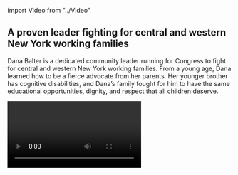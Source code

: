 import Video from "../Video"

## A proven leader fighting for central and western New York working families

Dana Balter is a dedicated community leader running for Congress to fight for central and western New York working families. From a young age, Dana learned how to be a fierce advocate from her parents. Her younger brother has cognitive disabilities, and Dana’s family fought for him to have the same educational opportunities, dignity, and respect that all children deserve.

<Video id="2jnrfdVaQLA" />

- She began her career in **special education** at a nonprofit organization serving adults with cognitive disabilities. Dana worked as a teacher and went on to serve as director of education and then director of communications and marketing.
- She earned her master’s degree in public administration and is a Ph.D. candidate at Syracuse University's Maxwell School of Citizenship and Public Affairs. The granddaughter of Holocaust refugees who made upstate New York their home, Dana was raised to stand up for her community and her values and she is deeply committed to social justice.
- After the 2016 election, she took action as a tireless community organizer working to hold her elected officials accountable. This grassroots leader stepped up to run for the first time and won a competitive primary in June. Dana lives on Syracuse's East Side with her three rescue dogs, and when elected she will continue to fight for all central and western New York working families.


## A champion dedicated to expanding economic opportunity for all

Dana is running to expand economic opportunity for all central and western New York working families and to help create good-paying jobs so that communities can thrive. As a grassroots leader dedicated to her community, she will champion policies that move central and western New York forward for all. At a time when Republicans are desperate to undo the progress we’ve worked so hard to make, Dana is committed to fighting back and expanding access to quality health care for all — a fight that is deeply personal to her. Shortly after beginning her Ph.D. program, Dana faced a debilitating medical condition and had to suspend her studies. She researched her options and approached her treatments with the same determination and grit she brings to every fight, and made a recovery that made it possible for her to return to graduate school. Dana is running to make central and western New York working families’ voices heard, and when elected she will be their fierce champion in Congress.

## An opportunity to flip a seat from red to blue

Dana is challenging incumbent Republican John Katko, whose record of failure has hurt the working families he was elected to serve. Our path to taking back the House runs right through this district where Hillary Clinton narrowly outperformed Donald Trump in 2016. Dana has what it takes to win, but Katko’s deep-pocketed special interest allies will do everything they can to keep this seat — and Congress — under Republican control. Let’s show Dana the full support of the EMILY’s List community and help elect this champion for central and western New York working families to Congress, and let’s take back the House.
